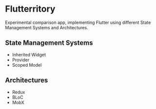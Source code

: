 # Flutterritory

Experimental comparison app, implementing Flutter using different State Management Systems and Architectures.

## State Management Systems
* Inherited Widget
* Provider
* Scoped Model

## Architectures
* Redux
* BLoC
* MobX